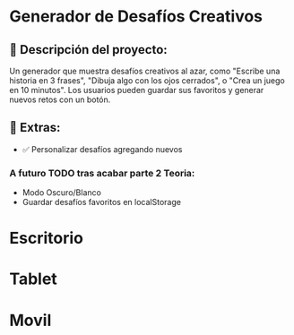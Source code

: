 # Generador de Desafíos Creativos

## 📌 Descripción del proyecto:

Un generador que muestra desafíos creativos al azar, como "Escribe una historia en 3 frases", "Dibuja algo con los ojos cerrados", o "Crea un juego en 10 minutos". Los usuarios pueden guardar sus favoritos y generar nuevos retos con un botón.

## 📌 Extras:

- ✅ Personalizar desafíos agregando nuevos

### A futuro TODO tras acabar parte 2 Teoria:

- Modo Oscuro/Blanco
- Guardar desafíos favoritos en localStorage

# Escritorio

# Tablet

# Movil
